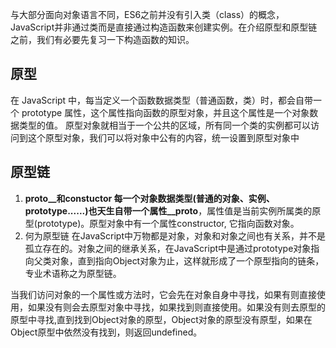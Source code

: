 <!--
 * @Author: 黄遥
 * @Date: 2020-06-01 16:17:13
 * @LastEditors: 黄遥
 * @LastEditTime: 2020-06-01 16:42:43
 * @Description: file content
--> 
与大部分面向对象语言不同，ES6之前并没有引入类（class）的概念，JavaScript并非通过类而是直接通过构造函数来创建实例。在介绍原型和原型链之前，我们有必要先复习一下构造函数的知识。

## 原型
在 JavaScript 中，每当定义一个函数数据类型（普通函数，类）时，都会自带一个 prototype 属性，这个属性指向函数的原型对象，并且这个属性是一个对象数据类型的值。
原型对象就相当于一个公共的区域，所有同一个类的实例都可以访问到这个原型对象，我们可以将对象中公有的内容，统一设置到原型对象中
## 原型链
1. __proto__和constuctor
每一个对象数据类型(普通的对象、实例、prototype......)也天生自带一个属性__proto__，属性值是当前实例所属类的原型(prototype)。原型对象中有一个属性constructor, 它指向函数对象。
2. 何为原型链
在JavaScript中万物都是对象，对象和对象之间也有关系，并不是孤立存在的。对象之间的继承关系，在JavaScript中是通过prototype对象指向父类对象，直到指向Object对象为止，这样就形成了一个原型指向的链条，专业术语称之为原型链。

当我们访问对象的一个属性或方法时，它会先在对象自身中寻找，如果有则直接使用，如果没有则会去原型对象中寻找，如果找到则直接使用。如果没有则去原型的原型中寻找,直到找到Object对象的原型，Object对象的原型没有原型，如果在Object原型中依然没有找到，则返回undefined。